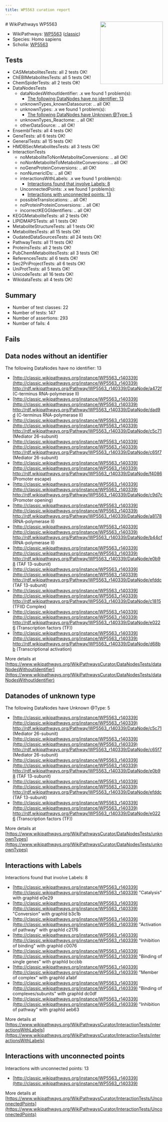 ```yaml
---
title: WP5563 curation report
---
```


<img style="float: right; width: 200px" src="https://upload.wikimedia.org/wikipedia/commons/thumb/8/83/Wplogo_with_text_500.png/640px-Wplogo_with_text_500.png" />
# WikiPathways WP5563

* WikiPathways: [WP5563](https://wikipathways.org/pathways/WP5563) ([classic](https://classic.wikipathways.org/instance/WP5563))
* Species: Homo sapiens
* Scholia: [WP5563](https://scholia.toolforge.org/wikipathways/WP5563)
## Tests
* CASMetabolitesTests: all 2 tests OK!
* ChEBIMetabolitesTests: all 5 tests OK!
* ChemSpiderTests: all 2 tests OK!
* DataNodesTests
    * dataNodesWithoutIdentifier: .x we found 1 problem(s):
        * [The following DataNodes have no identifier: 13](#8792c493)
    * unknownTypes_knownDatasource: .. all OK!
    * unknownTypes: .x we found 1 problem(s):
        * [The following DataNodes have Unknown @Type: 5](#839973e3)
    * unknownTypes_Reactome: .. all OK!
    * otherDataSource: .. all OK!
* EnsemblTests: all 4 tests OK!
* GeneTests: all 6 tests OK!
* GeneralTests: all 15 tests OK!
* HMDBSecMetabolitesTests: all 3 tests OK!
* InteractionTests
    * noMetaboliteToNonMetaboliteConversions: .. all OK!
    * noNonMetaboliteToMetaboliteConversions: .. all OK!
    * noGeneProteinConversions: .. all OK!
    * nonNumericIDs: .. all OK!
    * interactionsWithLabels: .x we found 1 problem(s):
        * [Interactions found that involve Labels: 8](#630d267f)
    * UnconnectedPoints: .x we found 1 problem(s):
        * [Interactions with unconnected points: 13](#7f1d407a)
    * possibleTranslocations: .. all OK!
    * noProteinProteinConversions: .. all OK!
    * incorrectKEGGIdentifiers: .. all OK!
* KEGGMetaboliteTests: all 2 tests OK!
* LIPIDMAPSTests: all 1 tests OK!
* MetaboliteStructureTests: all 1 tests OK!
* MetabolitesTests: all 15 tests OK!
* OudatedDataSourcesTests: all 24 tests OK!
* PathwayTests: all 11 tests OK!
* ProteinsTests: all 2 tests OK!
* PubChemMetabolitesTests: all 3 tests OK!
* ReferencesTests: all 6 tests OK!
* Sec2PriProjectTests: all 6 tests OK!
* UniProtTests: all 5 tests OK!
* UnicodeTests: all 16 tests OK!
* WikidataTests: all 4 tests OK!


## Summary

* Number of test classes: 22
* Number of tests: 147
* Number of assertions: 293
* Number of fails: 4

## Fails

<a name="8792c493" />

## Data nodes without an identifier

The following DataNodes have no identifier: 13

* [http://classic.wikipathways.org/instance/WP5563_r140339](http://classic.wikipathways.org/instance/WP5563_r140339) http://rdf.wikipathways.org/Pathway/WP5563_r140339/DataNode/a472f (C-terminus RNA-polymerase II)
* [http://classic.wikipathways.org/instance/WP5563_r140339](http://classic.wikipathways.org/instance/WP5563_r140339) http://rdf.wikipathways.org/Pathway/WP5563_r140339/DataNode/dad9d (C-terminus RNA-polymerase II)
* [http://classic.wikipathways.org/instance/WP5563_r140339](http://classic.wikipathways.org/instance/WP5563_r140339) http://rdf.wikipathways.org/Pathway/WP5563_r140339/DataNode/c5c71 (Mediator 26-subunit)
* [http://classic.wikipathways.org/instance/WP5563_r140339](http://classic.wikipathways.org/instance/WP5563_r140339) http://rdf.wikipathways.org/Pathway/WP5563_r140339/DataNode/c65f7 (Mediator 26-subunit)
* [http://classic.wikipathways.org/instance/WP5563_r140339](http://classic.wikipathways.org/instance/WP5563_r140339) http://rdf.wikipathways.org/Pathway/WP5563_r140339/DataNode/f4086 (Promoter escape)
* [http://classic.wikipathways.org/instance/WP5563_r140339](http://classic.wikipathways.org/instance/WP5563_r140339) http://rdf.wikipathways.org/Pathway/WP5563_r140339/DataNode/c9d7c (Promoter opening)
* [http://classic.wikipathways.org/instance/WP5563_r140339](http://classic.wikipathways.org/instance/WP5563_r140339) http://rdf.wikipathways.org/Pathway/WP5563_r140339/DataNode/a8178 (RNA-polymerase II)
* [http://classic.wikipathways.org/instance/WP5563_r140339](http://classic.wikipathways.org/instance/WP5563_r140339) http://rdf.wikipathways.org/Pathway/WP5563_r140339/DataNode/b44cf (RNA-polymerase II)
* [http://classic.wikipathways.org/instance/WP5563_r140339](http://classic.wikipathways.org/instance/WP5563_r140339) http://rdf.wikipathways.org/Pathway/WP5563_r140339/DataNode/e0b98 (TAF 13-subunit)
* [http://classic.wikipathways.org/instance/WP5563_r140339](http://classic.wikipathways.org/instance/WP5563_r140339) http://rdf.wikipathways.org/Pathway/WP5563_r140339/DataNode/efddc (TAF 13-subunit)
* [http://classic.wikipathways.org/instance/WP5563_r140339](http://classic.wikipathways.org/instance/WP5563_r140339) http://rdf.wikipathways.org/Pathway/WP5563_r140339/DataNode/c1815 (TFIID Complex)
* [http://classic.wikipathways.org/instance/WP5563_r140339](http://classic.wikipathways.org/instance/WP5563_r140339) http://rdf.wikipathways.org/Pathway/WP5563_r140339/DataNode/e0226 (Transcription factors (TF))
* [http://classic.wikipathways.org/instance/WP5563_r140339](http://classic.wikipathways.org/instance/WP5563_r140339) http://rdf.wikipathways.org/Pathway/WP5563_r140339/DataNode/d68bb (Transcriptional activation)


More details at [https://www.wikipathways.org/WikiPathwaysCurator/DataNodesTests/dataNodesWithoutIdentifier](https://www.wikipathways.org/WikiPathwaysCurator/DataNodesTests/dataNodesWithoutIdentifier)

<a name="839973e3" />

## Datanodes of unknown type

The following DataNodes have Unknown @Type: 5

* [http://classic.wikipathways.org/instance/WP5563_r140339](http://classic.wikipathways.org/instance/WP5563_r140339) http://rdf.wikipathways.org/Pathway/WP5563_r140339/DataNode/c5c71 (Mediator 26-subunit)
* [http://classic.wikipathways.org/instance/WP5563_r140339](http://classic.wikipathways.org/instance/WP5563_r140339) http://rdf.wikipathways.org/Pathway/WP5563_r140339/DataNode/c65f7 (Mediator 26-subunit)
* [http://classic.wikipathways.org/instance/WP5563_r140339](http://classic.wikipathways.org/instance/WP5563_r140339) http://rdf.wikipathways.org/Pathway/WP5563_r140339/DataNode/e0b98 (TAF 13-subunit)
* [http://classic.wikipathways.org/instance/WP5563_r140339](http://classic.wikipathways.org/instance/WP5563_r140339) http://rdf.wikipathways.org/Pathway/WP5563_r140339/DataNode/efddc (TAF 13-subunit)
* [http://classic.wikipathways.org/instance/WP5563_r140339](http://classic.wikipathways.org/instance/WP5563_r140339) http://rdf.wikipathways.org/Pathway/WP5563_r140339/DataNode/e0226 (Transcription factors (TF))


More details at [https://www.wikipathways.org/WikiPathwaysCurator/DataNodesTests/unknownTypes](https://www.wikipathways.org/WikiPathwaysCurator/DataNodesTests/unknownTypes)

<a name="630d267f" />

## Interactions with Labels

Interactions found that involve Labels: 8

* [http://classic.wikipathways.org/instance/WP5563_r140339](http://classic.wikipathways.org/instance/WP5563_r140339) "Catalysis" with graphId e0e29
* [http://classic.wikipathways.org/instance/WP5563_r140339](http://classic.wikipathways.org/instance/WP5563_r140339) "Conversion" with graphId b3c1b
* [http://classic.wikipathways.org/instance/WP5563_r140339](http://classic.wikipathways.org/instance/WP5563_r140339) "Activation of pathway" with graphId c2176
* [http://classic.wikipathways.org/instance/WP5563_r140339](http://classic.wikipathways.org/instance/WP5563_r140339) "Inhibition of binding" with graphId c0076
* [http://classic.wikipathways.org/instance/WP5563_r140339](http://classic.wikipathways.org/instance/WP5563_r140339) "Binding of single genes" with graphId bccbb
* [http://classic.wikipathways.org/instance/WP5563_r140339](http://classic.wikipathways.org/instance/WP5563_r140339) "Member of complex" with graphId a1abf
* [http://classic.wikipathways.org/instance/WP5563_r140339](http://classic.wikipathways.org/instance/WP5563_r140339) "Binding of complexes/subunits" with graphId dc0df
* [http://classic.wikipathways.org/instance/WP5563_r140339](http://classic.wikipathways.org/instance/WP5563_r140339) "Inhibition of pathway" with graphId aeb63


More details at [https://www.wikipathways.org/WikiPathwaysCurator/InteractionTests/interactionsWithLabels](https://www.wikipathways.org/WikiPathwaysCurator/InteractionTests/interactionsWithLabels)

<a name="7f1d407a" />

## Interactions with unconnected points

Interactions with unconnected points: 13

* [http://classic.wikipathways.org/instance/WP5563_r140339](http://classic.wikipathways.org/instance/WP5563_r140339)


More details at [https://www.wikipathways.org/WikiPathwaysCurator/InteractionTests/UnconnectedPoints](https://www.wikipathways.org/WikiPathwaysCurator/InteractionTests/UnconnectedPoints)

